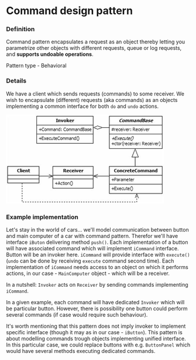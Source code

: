 Command design pattern
======================

### Definition

Command pattern encapsulates a request as an object thereby letting you parametrize
other objects with different requests, queue or log requests, and **supports undoable operations**.

Pattern type - Behavioral

### Details

We have a client which sends requests (commands) to some receiver.
We wish to encapsulate (different) requests (aka commands) as an objects implementing 
a common interface for both `do` and `undo` actions.

![](cmd_uml.jpg)


### Example implementation

Let's stay in the world of cars... we'll model communication between button and
main computer of a car with command pattern. Therefor we'll have interface `iButon`
delivering method `push()`. Each implementation of a button will have associated command which
will implement `iCommand` interface. Button will be an invoker here.
`iCommand` will provide interface with `execute()` (`undo` can be done by receiving
`execute` command second time). Each implementation of `iCommand` needs access to an object on which it performs actions,
in our case - `MainComputer` object - which will be a receiver.

In a nutshell: `Invoker` acts on `Receiver` by sending commands implementing `iCommand`.

In a given example, each command will have dedicated `Invoker` which will be particular button.
However, there is possibility one button could perform several commands (if case would require
such behaviour).

It's worth mentioning that this pattern does not imply invoker to implement specific
interface (though it may as in our case - `iButton`). This pattern is about modelling commands
trough objects implementing unified interface. In this particular case, we could
replace buttons with e.g. `ButtonPanel` which would have several methods
executing dedicated commands.
